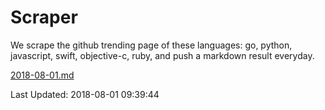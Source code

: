 # Scraper

We scrape the github trending page of these languages: go, python, javascript, swift, objective-c, ruby, and push a markdown result everyday.

[2018-08-01.md](https://github.com/henson/Scraper/blob/master/2018-08-01.md)

Last Updated: 2018-08-01 09:39:44